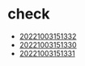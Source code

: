 # check
- [20221003151332](/zet/20221003151332/README.md)
- [20221003151330](/zet/20221003151330/README.md)
- [20221003151331](/zet/20221003151331/README.md)

